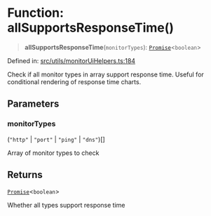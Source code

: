 # Function: allSupportsResponseTime()

> **allSupportsResponseTime**(`monitorTypes`): [`Promise`](https://developer.mozilla.org/docs/Web/JavaScript/Reference/Global_Objects/Promise)\<`boolean`\>

Defined in: [src/utils/monitorUiHelpers.ts:184](https://github.com/Nick2bad4u/Uptime-Watcher/blob/main/src/utils/monitorUiHelpers.ts#L184)

Check if all monitor types in array support response time. Useful for
conditional rendering of response time charts.

## Parameters

### monitorTypes

(`"http"` \| `"port"` \| `"ping"` \| `"dns"`)[]

Array of monitor types to check

## Returns

[`Promise`](https://developer.mozilla.org/docs/Web/JavaScript/Reference/Global_Objects/Promise)\<`boolean`\>

Whether all types support response time
